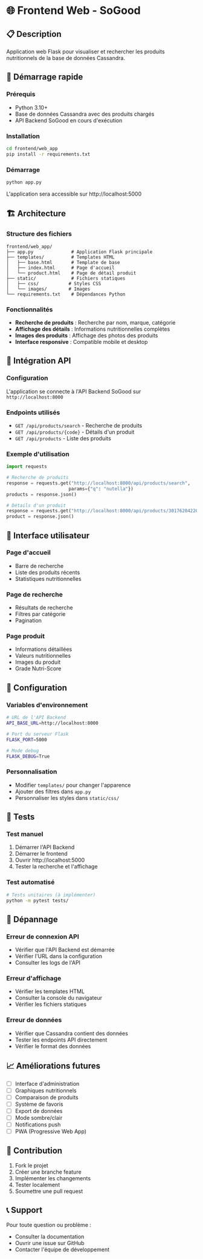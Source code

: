 # 🌐 Frontend Web - SoGood

## 📋 Description

Application web Flask pour visualiser et rechercher les produits nutritionnels de la base de données Cassandra.

## 🚀 Démarrage rapide

### Prérequis
- Python 3.10+
- Base de données Cassandra avec des produits chargés
- API Backend SoGood en cours d'exécution

### Installation
```bash
cd frontend/web_app
pip install -r requirements.txt
```

### Démarrage
```bash
python app.py
```

L'application sera accessible sur http://localhost:5000

## 🏗️ Architecture

### Structure des fichiers
```
frontend/web_app/
├── app.py              # Application Flask principale
├── templates/          # Templates HTML
│   ├── base.html       # Template de base
│   ├── index.html      # Page d'accueil
│   └── product.html    # Page de détail produit
├── static/             # Fichiers statiques
│   ├── css/           # Styles CSS
│   └── images/        # Images
└── requirements.txt    # Dépendances Python
```

### Fonctionnalités
- **Recherche de produits** : Recherche par nom, marque, catégorie
- **Affichage des détails** : Informations nutritionnelles complètes
- **Images des produits** : Affichage des photos des produits
- **Interface responsive** : Compatible mobile et desktop

## 🔗 Intégration API

### Configuration
L'application se connecte à l'API Backend SoGood sur `http://localhost:8000`

### Endpoints utilisés
- `GET /api/products/search` - Recherche de produits
- `GET /api/products/{code}` - Détails d'un produit
- `GET /api/products` - Liste des produits

### Exemple d'utilisation
```python
import requests

# Recherche de produits
response = requests.get("http://localhost:8000/api/products/search", 
                       params={"q": "nutella"})
products = response.json()

# Détails d'un produit
response = requests.get("http://localhost:8000/api/products/3017620422003")
product = response.json()
```

## 🎨 Interface utilisateur

### Page d'accueil
- Barre de recherche
- Liste des produits récents
- Statistiques nutritionnelles

### Page de recherche
- Résultats de recherche
- Filtres par catégorie
- Pagination

### Page produit
- Informations détaillées
- Valeurs nutritionnelles
- Images du produit
- Grade Nutri-Score

## 🔧 Configuration

### Variables d'environnement
```bash
# URL de l'API Backend
API_BASE_URL=http://localhost:8000

# Port du serveur Flask
FLASK_PORT=5000

# Mode debug
FLASK_DEBUG=True
```

### Personnalisation
- Modifier `templates/` pour changer l'apparence
- Ajouter des filtres dans `app.py`
- Personnaliser les styles dans `static/css/`

## 🧪 Tests

### Test manuel
1. Démarrer l'API Backend
2. Démarrer le frontend
3. Ouvrir http://localhost:5000
4. Tester la recherche et l'affichage

### Test automatisé
```bash
# Tests unitaires (à implémenter)
python -m pytest tests/
```

## 🐛 Dépannage

### Erreur de connexion API
- Vérifier que l'API Backend est démarrée
- Vérifier l'URL dans la configuration
- Consulter les logs de l'API

### Erreur d'affichage
- Vérifier les templates HTML
- Consulter la console du navigateur
- Vérifier les fichiers statiques

### Erreur de données
- Vérifier que Cassandra contient des données
- Tester les endpoints API directement
- Vérifier le format des données

## 📈 Améliorations futures

- [ ] Interface d'administration
- [ ] Graphiques nutritionnels
- [ ] Comparaison de produits
- [ ] Système de favoris
- [ ] Export de données
- [ ] Mode sombre/clair
- [ ] Notifications push
- [ ] PWA (Progressive Web App)

## 🤝 Contribution

1. Fork le projet
2. Créer une branche feature
3. Implémenter les changements
4. Tester localement
5. Soumettre une pull request

## 📞 Support

Pour toute question ou problème :
- Consulter la documentation
- Ouvrir une issue sur GitHub
- Contacter l'équipe de développement
